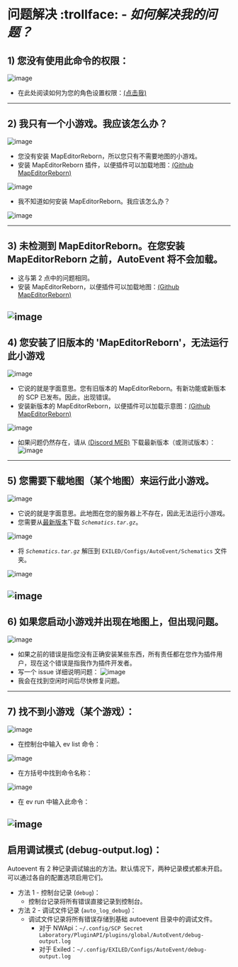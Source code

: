 # 问题解决 :trollface: - *如何解决我的问题？*
## 1) 您没有使用此命令的权限：
![image](https://github.com/user-attachments/assets/b96bbf64-e981-4f9a-8200-eb1aab1b8014)
- 在此处阅读如何为您的角色设置权限：[(点击我)](https://github.com/kldhsh123/AutoEvent/blob/main/Docs/Installation_zh.md)
---
## 2) 我只有一个小游戏。我应该怎么办？
![image](https://github.com/user-attachments/assets/c40ac4d8-7753-4627-bf39-d514d53c3b98)
- 您没有安装 MapEditorReborn，所以您只有不需要地图的小游戏。
- 安装 MapEditorReborn 插件，以便插件可以加载地图：[(Github MapEditorReborn)](https://github.com/Michal78900/MapEditorReborn/releases/latest)

![image](https://github.com/user-attachments/assets/0ed636a3-9d08-4034-bc28-150a6646186b)

- 我不知道如何安装 MapEditorReborn。我应该怎么办？

![image](https://github.com/user-attachments/assets/6f292d36-b87c-4ab6-aa49-899e4480ea2b)

---
## 3) 未检测到 MapEditorReborn。在您安装 MapEditorReborn 之前，AutoEvent 将不会加载。
- 这与第 2 点中的问题相同。
- 安装 MapEditorReborn，以便插件可以加载地图：[(Github MapEditorReborn)](https://github.com/Michal78900/MapEditorReborn/releases/latest)

![image](https://github.com/user-attachments/assets/b0355d75-31bc-43b8-980d-11d39e8bcc1c)
---
## 4) 您安装了旧版本的 'MapEditorReborn'，无法运行此小游戏
![image](https://github.com/user-attachments/assets/e66573f4-1899-43a7-9724-01d3c9cd97ec)
- 它说的就是字面意思。您有旧版本的 MapEditorReborn。有新功能或新版本的 SCP 已发布。因此，出现错误。
- 安装新版本的 MapEditorReborn，以便插件可以加载示意图：[(Github MapEditorReborn)](https://github.com/Michal78900/MapEditorReborn/releases/latest)

![image](https://github.com/user-attachments/assets/b0355d75-31bc-43b8-980d-11d39e8bcc1c)
- 如果问题仍然存在，请从 [(Discord MER)](https://discord.gg/JwAfeSd79u) 下载最新版本（或测试版本）：
![image](https://github.com/user-attachments/assets/224dbb89-4974-4e9c-bc8b-6df4149dda9f)

---
## 5) 您需要下载地图（某个地图）来运行此小游戏。
![image](https://github.com/user-attachments/assets/1a71fb4f-08b3-4411-a693-25ac9aae26f6)
- 它说的就是字面意思。此地图在您的服务器上不存在，因此无法运行小游戏。
- 您需要从[最新版本](https://github.com/kldhsh123/AutoEvent/releases/latest)下载 *``Schematics.tar.gz``*。

![image](https://github.com/user-attachments/assets/469eab25-2f94-4414-87dc-7402a5068aaf)
- 将 *``Schematics.tar.gz``* 解压到 ``EXILED/Configs/AutoEvent/Schematics`` 文件夹。

![image](https://github.com/user-attachments/assets/1797ee0b-ed3d-42a5-9fea-546bdf8bca12)

![image](https://github.com/user-attachments/assets/02185f33-dbee-4b56-ae6d-73b7910cd0ef)
---
## 6) 如果您启动小游戏并出现在地图上，但出现问题。

![image](https://github.com/user-attachments/assets/934b43a1-8802-48be-9c95-b84fe25103b9)
- 如果之前的错误是指您没有正确安装某些东西，所有责任都在您作为插件用户，现在这个错误是指我作为插件开发者。
- 写一个 issue 详细说明问题：
![image](https://github.com/user-attachments/assets/2a47ffca-c06e-42d1-9516-71d7018abfbd)
- 我会在找到空闲时间后尽快修复问题。
---
## 7) 找不到小游戏（某个游戏）：

![image](https://github.com/user-attachments/assets/7c828cec-1c5c-4f50-a4d1-9e22ebd961e7)

- 在控制台中输入 ev list 命令：

![image](https://github.com/user-attachments/assets/a25398ca-15d1-452f-b555-7a4ad5522db1)
- 在方括号中找到命令名称：

![image](https://github.com/user-attachments/assets/432b6513-ca13-496c-858a-95a7b2b90866)
- 在 ev run 中输入此命令：

![image](https://github.com/user-attachments/assets/fff98a27-b4ac-47e4-8610-a05c3f0f40a6)
----
## 启用调试模式 (debug-output.log)：
Autoevent 有 2 种记录调试输出的方法。默认情况下，两种记录模式都未开启。可以通过各自的配置选项启用它们。
- 方法 1 - 控制台记录 (`debug`)：
   - 控制台记录将所有错误直接记录到控制台。
- 方法 2 - 调试文件记录 (`auto_log_debug`)：
   - 调试文件记录将所有错误存储到基础 autoevent 目录中的调试文件。
     - 对于 NWApi：`~/.config/SCP Secret Laboratory/PluginAPI/plugins/global/AutoEvent/debug-output.log`
     - 对于 Exiled：`~/.config/EXILED/Configs/AutoEvent/debug-output.log`
